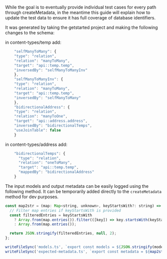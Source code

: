 While the goal is to eventually provide individual test cases for every path through createMetadata, in the meantime this guide will explain how to update the test data to ensure it has full coverage of database identifiers.

It was generated by taking the getstarted project and making the following changes to the schema:

in content-types/temp add:

```js
    "selfManyToMany": {
    "type": "relation",
    "relation": "manyToMany",
    "target": "api::temp.temp",
    "inversedBy": "selfManyToManyInv"
    },
    "selfManyToManyInv": {
    "type": "relation",
    "relation": "manyToMany",
    "target": "api::temp.temp",
    "inversedBy": "selfManyToMany"
    },
    "bidirectionalAddress": {
    "type": "relation",
    "relation": "manyToOne",
    "target": "api::address.address",
    "inversedBy": "bidirectionalTemps",
    "useJoinTable": false
    }
```

in content-types/address add:

```js
    "bidirectionalTemps": {
      "type": "relation",
      "relation": "oneToMany",
      "target": "api::temp.temp",
      "mappedBy": "bidirectionalAddress"
    }
```

The input models and output metadata can be easily logged using the following method. It can be temporarily added directly to the `createMetadata` method for dev purposes.

```js
const map2str = (map: Map<string, unknown>, keyStartsWith?: string) => {
  // Filter map entries if keyStartsWith is provided
  const filteredEntries = keyStartsWith
    ? Array.from(map.entries()).filter(([key]) => key.startsWith(keyStartsWith))
    : Array.from(map.entries());

  return JSON.stringify(filteredEntries, null, 2);
};

writeFileSync('models.ts', `export const models = ${JSON.stringify(models, undefined, 2)}`);
writeFileSync('expected-metadata.ts', `export const metadata = ${map2str(metadata)}`);
```
